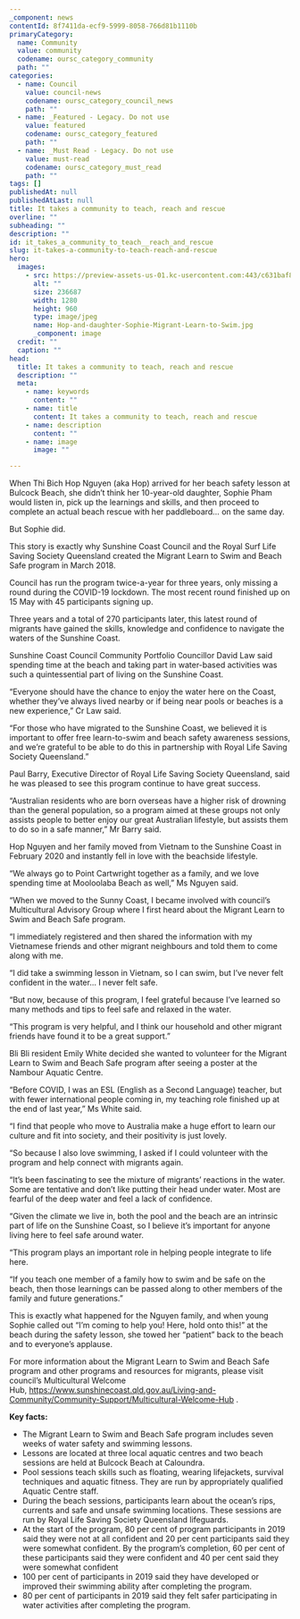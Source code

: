 ```yaml
---
_component: news
contentId: 8f7411da-ecf9-5999-8058-766d81b1110b
primaryCategory:
  name: Community
  value: community
  codename: oursc_category_community
  path: ""
categories:
  - name: Council
    value: council-news
    codename: oursc_category_council_news
    path: ""
  - name: _Featured - Legacy. Do not use
    value: featured
    codename: oursc_category_featured
    path: ""
  - name: _Must Read - Legacy. Do not use
    value: must-read
    codename: oursc_category_must_read
    path: ""
tags: []
publishedAt: null
publishedAtLast: null
title: It takes a community to teach, reach and rescue
overline: ""
subheading: ""
description: ""
id: it_takes_a_community_to_teach__reach_and_rescue
slug: it-takes-a-community-to-teach-reach-and-rescue
hero:
  images:
    - src: https://preview-assets-us-01.kc-usercontent.com:443/c631baf8-1b46-001f-580c-d0001b68b4a8/986f341a-13cd-4ee4-93be-21fdc1e4b264/Hop-and-daughter-Sophie-Migrant-Learn-to-Swim.jpg
      alt: ""
      size: 236687
      width: 1280
      height: 960
      type: image/jpeg
      name: Hop-and-daughter-Sophie-Migrant-Learn-to-Swim.jpg
      _component: image
  credit: ""
  caption: ""
head:
  title: It takes a community to teach, reach and rescue
  description: ""
  meta:
    - name: keywords
      content: ""
    - name: title
      content: It takes a community to teach, reach and rescue
    - name: description
      content: ""
    - name: image
      image: ""

---
```

When Thi Bich Hop Nguyen (aka Hop) arrived for her beach safety lesson at Bulcock Beach, she didn’t think her 10-year-old daughter, Sophie Pham would listen in, pick up the learnings and skills, and then proceed to complete an actual beach rescue with her paddleboard… on the same day.

But Sophie did.

This story is exactly why Sunshine Coast Council and the Royal Surf Life Saving Society Queensland created the Migrant Learn to Swim and Beach Safe program in March 2018.

Council has run the program twice-a-year for three years, only missing a round during the COVID-19 lockdown. The most recent round finished up on 15 May with 45 participants signing up.

Three years and a total of 270 participants later, this latest round of migrants have gained the skills, knowledge and confidence to navigate the waters of the Sunshine Coast.

Sunshine Coast Council Community Portfolio Councillor David Law said spending time at the beach and taking part in water-based activities was such a quintessential part of living on the Sunshine Coast.

“Everyone should have the chance to enjoy the water here on the Coast, whether they’ve always lived nearby or if being near pools or beaches is a new experience,” Cr Law said.

“For those who have migrated to the Sunshine Coast, we believed it is important to offer free learn-to-swim and beach safety awareness sessions, and we’re grateful to be able to do this in partnership with Royal Life Saving Society Queensland.”

Paul Barry, Executive Director of Royal Life Saving Society Queensland, said he was pleased to see this program continue to have great success.

“Australian residents who are born overseas have a higher risk of drowning than the general population, so a program aimed at these groups not only assists people to better enjoy our great Australian lifestyle, but assists them to do so in a safe manner,” Mr Barry said.

Hop Nguyen and her family moved from Vietnam to the Sunshine Coast in February 2020 and instantly fell in love with the beachside lifestyle.

“We always go to Point Cartwright together as a family, and we love spending time at Mooloolaba Beach as well,” Ms Nguyen said.

“When we moved to the Sunny Coast, I became involved with council’s Multicultural Advisory Group where I first heard about the Migrant Learn to Swim and Beach Safe program.

“I immediately registered and then shared the information with my Vietnamese friends and other migrant neighbours and told them to come along with me.

“I did take a swimming lesson in Vietnam, so I can swim, but I’ve never felt confident in the water… I never felt safe.

“But now, because of this program, I feel grateful because I’ve learned so many methods and tips to feel safe and relaxed in the water.

“This program is very helpful, and I think our household and other migrant friends have found it to be a great support.”

Bli Bli resident Emily White decided she wanted to volunteer for the Migrant Learn to Swim and Beach Safe program after seeing a poster at the Nambour Aquatic Centre.

“Before COVID, I was an ESL (English as a Second Language) teacher, but with fewer international people coming in, my teaching role finished up at the end of last year,” Ms White said.

“I find that people who move to Australia make a huge effort to learn our culture and fit into society, and their positivity is just lovely.

“So because I also love swimming, I asked if I could volunteer with the program and help connect with migrants again.

“It’s been fascinating to see the mixture of migrants’ reactions in the water. Some are tentative and don’t like putting their head under water. Most are fearful of the deep water and feel a lack of confidence.

“Given the climate we live in, both the pool and the beach are an intrinsic part of life on the Sunshine Coast, so I believe it’s important for anyone living here to feel safe around water.

“This program plays an important role in helping people integrate to life here.

“If you teach one member of a family how to swim and be safe on the beach, then those learnings can be passed along to other members of the family and future generations.”

This is exactly what happened for the Nguyen family, and when young Sophie called out “I’m coming to help you! Here, hold onto this!” at the beach during the safety lesson, she towed her “patient” back to the beach and to everyone’s applause.

For more information about the Migrant Learn to Swim and Beach Safe program and other programs and resources for migrants, please visit council’s Multicultural Welcome Hub, <https://www.sunshinecoast.qld.gov.au/Living-and-Community/Community-Support/Multicultural-Welcome-Hub>
.

**Key facts:**

*   The Migrant Learn to Swim and Beach Safe program includes seven weeks of water safety and swimming lessons.
*   Lessons are located at three local aquatic centres and two beach sessions are held at Bulcock Beach at Caloundra.
*   Pool sessions teach skills such as floating, wearing lifejackets, survival techniques and aquatic fitness. They are run by appropriately qualified Aquatic Centre staff.
*   During the beach sessions, participants learn about the ocean’s rips, currents and safe and unsafe swimming locations. These sessions are run by Royal Life Saving Society Queensland lifeguards.
*   At the start of the program, 80 per cent of program participants in 2019 said they were not at all confident and 20 per cent participants said they were somewhat confident. By the program’s completion, 60 per cent of these participants said they were confident and 40 per cent said they were somewhat confident
*   100 per cent of participants in 2019 said they have developed or improved their swimming ability after completing the program.
*   80 per cent of participants in 2019 said they felt safer participating in water activities after completing the program.
